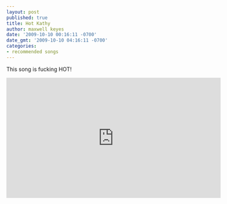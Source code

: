 ```yaml
---
layout: post
published: true
title: Hot Kathy
author: maxwell keyes
date: '2009-10-10 00:16:11 -0700'
date_gmt: '2009-10-10 04:16:11 -0700'
categories:
- recommended songs
---
```


This song is fucking HOT!

<iframe width="560" height="315" src="https://www.youtube.com/embed/3W9MN9rOK1w" frameborder="0" allowfullscreen></iframe>

